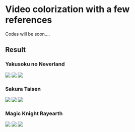 # Video colorization with a few references

Codes will be soon....

## Result

### Yakusoku no Neverland
![](https://github.com/SerialLain3170/Colorization/tree/master/video/data/never_color1.gif)
![](https://github.com/SerialLain3170/Colorization/tree/master/video/data/never_color2.gif)
![](https://github.com/SerialLain3170/Colorization/tree/master/video/data/never_color3.gif)

### Sakura Taisen
![](https://github.com/SerialLain3170/Colorization/tree/master/video/data/sakura1_color1.gif)
![](https://github.com/SerialLain3170/Colorization/tree/master/video/data/sakura1_color2.gif)
![](https://github.com/SerialLain3170/Colorization/tree/master/video/data/sakura1_color3.gif)

### Magic Knight Rayearth
![](https://github.com/SerialLain3170/Colorization/tree/master/video/data/rayearth1_color1.gif)
![](https://github.com/SerialLain3170/Colorization/tree/master/video/data/rayearth1_color2.gif)
![](https://github.com/SerialLain3170/Colorization/tree/master/video/data/rayearth1_color3.gif)
